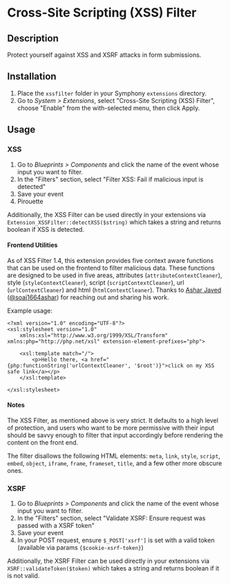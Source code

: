 # Cross-Site Scripting (XSS) Filter

## Description

Protect yourself against XSS and XSRF attacks in form submissions.

## Installation

1. Place the `xssfilter` folder in your Symphony `extensions` directory.
2. Go to _System > Extensions_, select "Cross-Site Scripting (XSS) Filter", choose "Enable" from the with-selected menu, then click Apply.

## Usage

### XSS

1. Go to _Blueprints > Components_ and click the name of the event whose input you want to filter.
2. In the "Filters" section, select "Filter XSS: Fail if malicious input is detected"
3. Save your event
4. Pirouette

Additionally, the XSS Filter can be used directly in your extensions via `Extension_XSSFilter::detectXSS($string)` which takes a string and returns boolean if XSS is detected.

#### Frontend Utilities
As of XSS Filter 1.4, this extension provides five context aware functions that can be used on the frontend to filter malicious data. These functions are designed to be used in five areas, attributes (`attributeContextCleaner`), style (`styleContextCleaner`), script (`scriptContextCleaner`), url (`urlContextCleaner`) and html (`htmlContextCleaner`). Thanks to [Ashar Javed](http://www.nds.rub.de/chair/people/JAsh/) ([@soaj1664ashar](https://twitter.com/soaj1664ashar)) for reaching out and sharing his work.

Example usage:

	<?xml version="1.0" encoding="UTF-8"?>
	<xsl:stylesheet version="1.0"
		xmlns:xsl="http://www.w3.org/1999/XSL/Transform" xmlns:php="http://php.net/xsl" extension-element-prefixes="php">

		<xsl:template match="/">
			<p>Hello there, <a href="{php:functionString('urlContextCleaner', '$root')}">click on my XSS safe link</a></p>
		</xsl:template>

	</xsl:stylesheet>

#### Notes

The XSS Filter, as mentioned above is very strict. It defaults to a high level of protection, and users who want to be more permissive with their input should be savvy enough to filter that input accordingly before rendering the content on the front end.

The filter disallows the following HTML elements: `meta`, `link`, `style`, `script`, `embed`, `object`, `iframe`, `frame`, `frameset`, `title`, and a few other more obscure ones.

### XSRF

1. Go to _Blueprints > Components_ and click the name of the event whose input you want to filter.
2. In the "Filters" section, select "Validate XSRF: Ensure request was passed with a XSRF token"
3. Save your event
4. In your POST request, ensure `$_POST['xsrf']` is set with a valid token (available via params `{$cookie-xsrf-token}`)

Additionally, the XSRF Filter can be used directly in your extensions via `XSRF::validateToken($token)` which takes a string and returns boolean if it is not valid.

